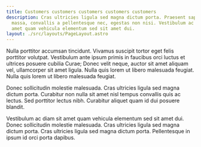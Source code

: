 ```yaml
---
title: Customers customers customers customers customers
description: Cras ultricies ligula sed magna dictum porta. Praesent sapien
  massa, convallis a pellentesque nec, egestas non nisi. Vestibulum ac diam sit
  amet quam vehicula elementum sed sit amet dui.
layout: ./src/layouts/PageLayout.astro
---
```


Nulla porttitor accumsan tincidunt. Vivamus suscipit tortor eget felis porttitor volutpat. Vestibulum ante ipsum primis in faucibus orci luctus et ultrices posuere cubilia Curae; Donec velit neque, auctor sit amet aliquam vel, ullamcorper sit amet ligula. Nulla quis lorem ut libero malesuada feugiat. Nulla quis lorem ut libero malesuada feugiat.

Donec sollicitudin molestie malesuada. Cras ultricies ligula sed magna dictum porta. Curabitur non nulla sit amet nisl tempus convallis quis ac lectus. Sed porttitor lectus nibh. Curabitur aliquet quam id dui posuere blandit.

Vestibulum ac diam sit amet quam vehicula elementum sed sit amet dui. Donec sollicitudin molestie malesuada. Cras ultricies ligula sed magna dictum porta. Cras ultricies ligula sed magna dictum porta. Pellentesque in ipsum id orci porta dapibus.
